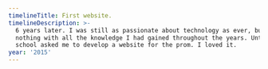 ```yaml
---
timelineTitle: First website.
timelineDescription: >-
  6 years later. I was still as passionate about technology as ever, but I did
  nothing with all the knowledge I had gained throughout the years. Until high
  school asked me to develop a website for the prom. I loved it.
year: '2015'
---
```


